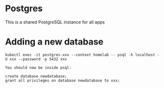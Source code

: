 # Postgres

This is a shared PostgreSQL instance for all apps

# Adding a new database

```
kubectl exec -it postgres-xxx --context homelab -- psql -h localhost -U xxx --password -p 5432 xxx

You should now be inside psql:

create database newdatabase;
grant all privileges on database newdatabase to xxx;
```
